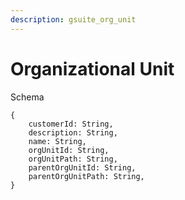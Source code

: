 ```yaml
---
description: gsuite_org_unit
---
```


# Organizational Unit

Schema
```
{
	customerId: String,
	description: String,
	name: String,
	orgUnitId: String,
	orgUnitPath: String,
	parentOrgUnitId: String,
	parentOrgUnitPath: String,
}
```
